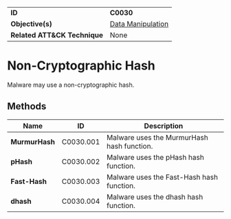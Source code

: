 |||
|---|---|
|**ID**|**C0030**|
|**Objective(s)**|[Data Manipulation](../data-manipulation)|
|**Related ATT&CK Technique**|None|


Non-Cryptographic Hash
======================
Malware may use a non-cryptographic hash. 

Methods
-------
|Name|ID|Description|
|---|---|---|
|**MurmurHash**|C0030.001|Malware uses the MurmurHash hash function.|
|**pHash**|C0030.002|Malware uses the pHash hash function.|
|**Fast-Hash**|C0030.003|Malware uses the Fast-Hash hash function.|
|**dhash**|C0030.004|Malware uses the dhash hash function.|



